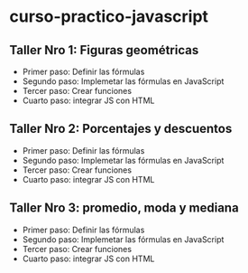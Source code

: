 # curso-practico-javascript

## Taller Nro 1: Figuras geométricas

- Primer paso: Definir las fórmulas
- Segundo paso: Implemetar las fórmulas en JavaScript
- Tercer paso: Crear funciones
- Cuarto paso: integrar JS con HTML

## Taller Nro 2: Porcentajes y descuentos

- Primer paso: Definir las fórmulas
- Segundo paso: Implemetar las fórmulas en JavaScript
- Tercer paso: Crear funciones
- Cuarto paso: integrar JS con HTML

## Taller Nro 3: promedio, moda y mediana

- Primer paso: Definir las fórmulas
- Segundo paso: Implemetar las fórmulas en JavaScript
- Tercer paso: Crear funciones
- Cuarto paso: integrar JS con HTML
